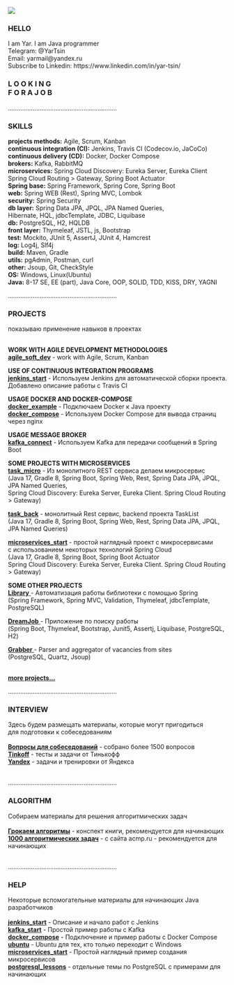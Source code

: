 ![](https://komarev.com/ghpvc/?username=yarmail)<br/>

<h3>HELLO</h3> 
I am Yar. I am Java programmer<br>
Telegram: @YarTsin <br>
Email: yarmail@yandex.ru <br>
Subscribe to Linkedin: https://www.linkedin.com/in/yar-tsin/ 
<b><h3>L O O K I N G<br>F O R  A J O B</h3></b>
..............................................................

<h3>SKILLS</h3>

**projects methods:** Agile, Scrum, Kanban <br>
**continuous integration (CI):** Jenkins, Travis CI (Codecov.io, JaCoCo)<br> 
**continuous delivery (CD):** Docker, Docker Compose <br>
**brokers:** Kafka, RabbitMQ <br>
**microservices:** Spring Cloud Discovery: Eureka Server, Eureka Client <br>
Spring Cloud Routing > Gateway, Spring Boot Actuator <br>
**Spring base:** Spring Framework, Spring Core, Spring Boot <br>
**web:** Spring WEB (Rest), Spring MVC, Lombok <br>
**security:** Spring Security <br>
**db layer:** Spring Data JPA, JPQL, JPA Named Queries, <br> 
Hibernate, HQL, jdbcTemplate, JDBC, Liquibase <br>
**db:** PostgreSQL, H2, HQLDB <br>
**front layer:** Thymeleaf, JSTL, js, Bootstrap <br>
**test:** Mockito, JUnit 5, AssertJ,  JUnit 4, Hamcrest <br>
**log:** Log4j, Slf4j <br>
**build:** Maven, Gradle <br>
**utils:** pgAdmin, Postman, curl <br>
**other:** Jsoup, Git, СheckStyle <br>
**OS:** Windows, Linux(Ubuntu) <br>
**Java:** 8-17 SE, EE (part), Java Core, OOP, SOLID, TDD, KISS, DRY, YAGNI <br>

..............................................................

<h3>PROJECTS</h3> 
показываю применение навыков в проектах <br><br>

<b> WORK WITH AGILE DEVELOPMENT METHODOLOGIES </b> <br>
<a href = "https://github.com/yarmail/agile_soft_dev">**agile_soft_dev**</a> - work with Agile, Scrum, Kanban <br>

<b> USE OF CONTINUOUS INTEGRATION PROGRAMS </b> <br>
<a href = "https://github.com/yarmail/jenkins_start">**jenkins_start**</a> - Используем Jenkins для автоматической сборки проекта. <br>
Добавлено описание работы с Travis CI <br>

<b> USAGE DOCKER AND DOCKER-COMPOSE </b> <br>
<a href = "https://github.com/yarmail/docker_example">**docker_example**</a> - Подключаем Docker к Java проекту <br>
<a href = "https://github.com/yarmail/docker_compose">**docker_compose**</a> - Используем Docker Compose для вывода страниц через nginx <br>

<b> USAGE MESSAGE BROKER </b> <br>
<a href = "https://github.com/yarmail/kafka_connect">**kafka_connect**</a> - Используем Kafka для передачи сообщений в Spring Boot <br>

<b> SOME PROJECTS WITH MICROSERVICES </b> <br>
<a href = "https://github.com/yarmail/task_micro">**task_micro**</a>  - Из монолитного REST сервиса делаем микросервис<br>
(Java 17, Gradle 8, Spring Boot, Spring Web, Rest, Spring Data JPA, JPQL, JPA Named Queries, <br>
Spring Cloud Discovery: Eureka Server, Eureka Client. Spring Cloud Routing > Gateway)<br>

<a href = "https://github.com/yarmail/task_back">**task_back**</a>  - монолитный Rest сервис, backend проекта TaskList<br>
(Java 17, Gradle 8, Spring Boot, Spring Web, Rest, Spring Data JPA, JPQL, JPA Named Queries) <br>

<a href = "https://github.com/yarmail/microservices_start">**microservices_start**</a>  - простой наглядный проект с микросервисами<br>
с использованием некоторых технологий Spring Cloud <br>
(Java 17, Gradle 8, Spring Boot, Spring Boot Actuator <br> 
Spring Cloud Discovery: Eureka Server, Eureka Client. Spring Cloud Routing > Gateway) <br>

<b> SOME OTHER PROJECTS </b> <br>
<a href = "https://github.com/yarmail/library"> **Library** </a> - Автоматизация работы библиотеки с помощью Spring <br>
(Spring Framework, Spring MVC, Validation, Thymeleaf, jdbcTemplate, PostgreSQL)<br>

<a href = "https://github.com/yarmail/dreamjob"> **DreamJob** </a> - Приложение по поиску работы <br>
(Spring Boot, Thymeleaf, Bootstrap, Junit5, Assertj, Liquibase, PostgreSQL, H2) <br>

<a href = "https://github.com/yarmail/job4j_grabber"> **Grabber** </a> - Parser and aggregator of vacancies from sites  <br>
(PostgreSQL, Quartz, Jsoup) <br><br>

<a href = "https://github.com/yarmail?tab=repositories"> **more projects...** </a>

..............................................................

<h3>INTERVIEW</h3> 
Здесь будем размещать материалы, которые могут пригодиться <br>
для подготовки к собеседованиям <br><br>
<a href = "https://github.com/yarmail/interview"><b>Вопросы для собеседований</b></a> - собрано более 1500 вопросов <br>
<a href = "https://github.com/yarmail/tinkoff"><b>Tinkoff</b></a> - тесты и задачи от Тинькофф <br>
<a href = "https://github.com/yarmail/yandex_tasks"><b>Yandex</b></a> - задачи и тренировки от Яндекса <br><br>

..............................................................
<h3>ALGORITHM</h3> 
Собираем материалы для решения алгоритмических задач<br><br>
<a href = "https://github.com/yarmail/alg_grok"><b>Грокаем алгоритмы</b></a> - конспект книги, рекомендуется для начинающих <br>
<a href = "https://github.com/yarmail/alg_acmp"><b>1000 алгоритмических задач</b></a> - с сайта acmp.ru - рекомендуется для начинающих <br><br>



..............................................................
<h3>HELP</h3>
Некоторые вспомогательные материалы для начинающих Java разработчиков<br><br>
<a href = "https://github.com/yarmail/jenkins_start"><b>jenkins_start</b></a> - Описание и начало работ с Jenkins<br>
<a href = "https://github.com/yarmail/kafka_connect"><b>kafka_start</b></a> - Простой пример работы с Kafka<br>
<a href = "https://github.com/yarmail/docker_compose"><b>docker_compose</b></a> - Подключение и пример работы с Docker Compose<br>
<a href = "https://github.com/yarmail/ubuntu"><b>ubuntu</b></a> - Ubuntu для тех, кто только переходит с Windows<br>
<a href = "https://github.com/yarmail/microservices_start"><b>microservices_start</b></a> - Простой наглядный пример создания микросервисов<br>
<a href = "https://github.com/yarmail/postgresql_lessons"><b>postgresql_lessons</b></a> - отдельные темы по PostgreSQL с примерами для начинающих<br>

